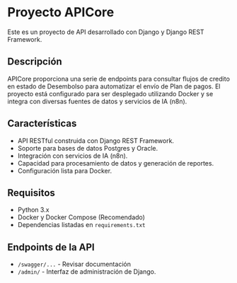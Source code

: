 # Proyecto APICore

Este es un proyecto de API desarrollado con Django y Django REST Framework.

## Descripción

APICore proporciona una serie de endpoints para consultar flujos de credito en estado de Desembolso para automatizar el envío de Plan de pagos. 
El proyecto está configurado para ser desplegado utilizando Docker y se integra con diversas fuentes de datos y servicios de IA (n8n).

## Características

*   API RESTful construida con Django REST Framework.
*   Soporte para bases de datos Postgres y Oracle.
*   Integración con servicios de IA (n8n).
*   Capacidad para procesamiento de datos y generación de reportes.
*   Configuración lista para Docker.

## Requisitos

*   Python 3.x
*   Docker y Docker Compose (Recomendado)
*   Dependencias listadas en `requirements.txt`

## Endpoints de la API

*   `/swagger/...` - Revisar documentación
*   `/admin/` - Interfaz de administración de Django.

